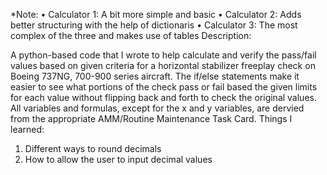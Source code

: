 *Note: 
• Calculator 1: A bit more simple and basic
• Calculator 2: Adds better structuring with the help of dictionaris
• Calculator 3: The most complex of the three and makes use of tables
Description:

 A python-based code that I wrote to help calculate and verify the pass/fail values based on given criteria for a horizontal stabilizer freeplay check on Boeing 737NG, 700-900 series aircraft.  The if/else statements make it easier to see what portions of the check pass or fail based the given limits for each value without flipping back and forth to check the original values. All variables and formulas, except for the x and y variables, are dervied from the appropriate AMM/Routine Maintenance Task Card.
Things I learned: 
  1. Different ways to round decimals
  2. How to allow the user to input          decimal values
